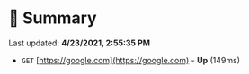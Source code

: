 # 📖 Summary
Last updated: **4/23/2021, 2:55:35 PM**

- `GET` [https://google.com](https://google.com) - **Up** (149ms)
